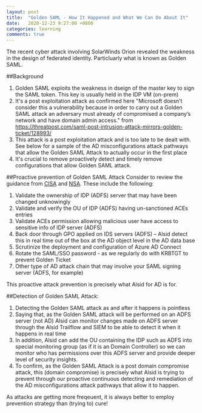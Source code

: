 ```yaml
---
layout: post
title:  "Golden SAML - How It Happened and What We Can Do About It"
date:   2020-12-23 9:27:00 +0800
categories: learning
comments: true
---
```


The recent cyber attack involving SolarWinds Orion revealed the weakness in the design of federated identity. Particluarly what is known as Golden SAML.

<!--more-->

##Background
1. Golden SAML exploits the weakness in dseign of the master key to sign the SAML token. This key is usually held in the IDP VM (on-prem)
2. It's a post exploitation attack as confirmed here "Microsoft doesn’t consider this a vulnerability because in order to carry out a Golden SAML attack an adversary must already of compromised a company’s network and have domain admin access." from https://threatpost.com/saml-post-intrusion-attack-mirrors-golden-ticket/128993/
3. This attack is a post exploitation attack and is too late to be dealt with. See below for a sample of the AD misconfigurations attack pathways that allow the Golden SAML Attack to actually occur in the first place
4. It's crucial to remove proactively detect and timely remove configurations that allow Golden SAML attack.

##Proactive prevention of Golden SAML Attack
Consider to review the guidance from [CISA](https://us-cert.cisa.gov/ncas/alerts/aa20-352a) and [NSA](https://media.defense.gov/2020/Dec/17/2002554125/-1/-1/0/AUTHENTICATION_MECHANISMS_CSA_U_OO_198854_20.PDF). These include the following:

1. Validate the ownership of IDP (ADFS) server that may have been changed unknowingly
2. Validate and verify the OU of IDP (ADFS) having un-sanctioned ACEs entries
3. Validate ACEs permission allowing malicious user have access to sensitive info of IDP server (ADFS)
4. Back door through GPO applied on IDS servers (ADFS) – Alsid detect this in real time out of the box at the AD object level in the AD data base
5. Scrutinize the deployment and configuration of Azure AD Connect
6. Rotate the SAML/SSO password - as we regularly do with KRBTGT to prevent Golden Ticket
5. Other type of AD attack chain that may involve your SAML signing server (ADFS, for example)

This proactive attack prevention is precisely what Alsid for AD is for.

##Detection of Golden SAML Attack:
 
1. Detecting the Golden SAML attack as and after it happens is pointless 
2. Saying that, as the Golden SAML attack will be performed on an ADFS server (not AD) Alsid can monitor changes made on ADFS server through the Alsid Trailflow and SIEM to be able to detect it when it happens in real time
3. In addition, Alsid can add the OU containing the IDP such as ADFS into special monitoring group (as if it is an Domain Controller) so we can monitor who has permissions over this ADFS server and provide deeper level of security insights.
4. To confirm, as the Golden SAML Attack is a post domain compromise attack, this (domain compromise) is precisely what Alsid is trying to prevent through our proactive continuous detecting and remediation of the AD misconfigurations attack pathways that allow it to happen.

As attacks are getting more freqeuent, it is always better to employ prevention strategy than (trying to) cure!